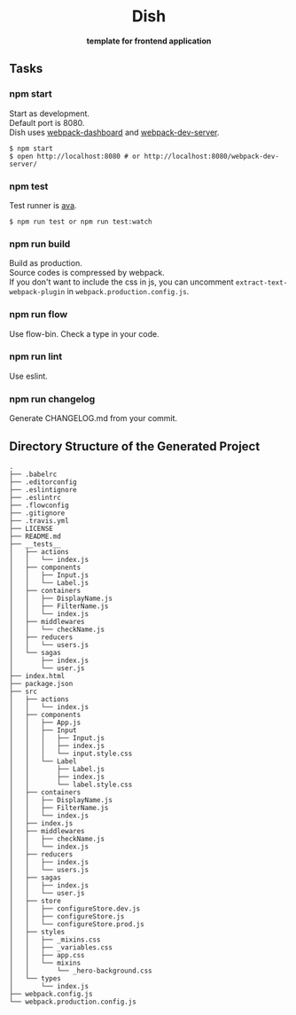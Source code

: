 <div align="center">
  <h1>Dish</h1>
</div>

<div align="center">
  <strong>template for frontend application</strong>
</div>

## Tasks

### npm start
Start as development.  
Default port is 8080.  
Dish uses [webpack-dashboard](https://github.com/FormidableLabs/webpack-dashboard) and [webpack-dev-server](https://github.com/webpack/webpack-dev-server).
```
$ npm start
$ open http://localhost:8080 # or http://localhost:8080/webpack-dev-server/
```

### npm test
Test runner is [ava](https://github.com/avajs/ava).
```
$ npm run test or npm run test:watch
```

### npm run build
Build as production.  
Source codes is compressed by webpack.  
If you don't want to include the css in js, you can uncomment `extract-text-webpack-plugin` in `webpack.production.config.js`.

### npm run flow
Use flow-bin.
Check a type in your code.

### npm run lint
Use eslint.

### npm run changelog
Generate CHANGELOG.md from your commit.

## Directory Structure of the Generated Project
```
.
├── .babelrc
├── .editorconfig
├── .eslintignore
├── .eslintrc
├── .flowconfig
├── .gitignore
├── .travis.yml
├── LICENSE
├── README.md
├── __tests__
│   ├── actions
│   │   └── index.js
│   ├── components
│   │   ├── Input.js
│   │   └── Label.js
│   ├── containers
│   │   ├── DisplayName.js
│   │   ├── FilterName.js
│   │   └── index.js
│   ├── middlewares
│   │   └── checkName.js
│   ├── reducers
│   │   └── users.js
│   └── sagas
│       ├── index.js
│       └── user.js
├── index.html
├── package.json
├── src
│   ├── actions
│   │   └── index.js
│   ├── components
│   │   ├── App.js
│   │   ├── Input
│   │   │   ├── Input.js
│   │   │   ├── index.js
│   │   │   └── input.style.css
│   │   └── Label
│   │       ├── Label.js
│   │       ├── index.js
│   │       └── label.style.css
│   ├── containers
│   │   ├── DisplayName.js
│   │   ├── FilterName.js
│   │   └── index.js
│   ├── index.js
│   ├── middlewares
│   │   ├── checkName.js
│   │   └── index.js
│   ├── reducers
│   │   ├── index.js
│   │   └── users.js
│   ├── sagas
│   │   ├── index.js
│   │   └── user.js
│   ├── store
│   │   ├── configureStore.dev.js
│   │   ├── configureStore.js
│   │   └── configureStore.prod.js
│   ├── styles
│   │   ├── _mixins.css
│   │   ├── _variables.css
│   │   ├── app.css
│   │   └── mixins
│   │       └── _hero-background.css
│   └── types
│       └── index.js
├── webpack.config.js
└── webpack.production.config.js
```
